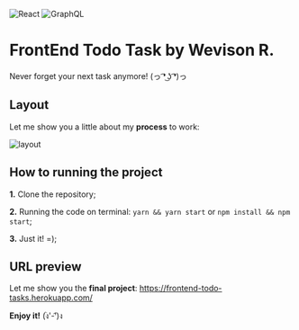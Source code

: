![React](https://www.svgrepo.com/show/354259/react.svg=200x200)
![GraphQL](https://bognarjunior.files.wordpress.com/2019/08/logo.png?w=400=200x200)

# FrontEnd Todo Task by Wevison R.
Never forget your next task anymore! (っ ͡❛ ͜ʖ ͡❛)っ

## Layout
Let me show you a little about my __process__ to work:

![layout](https://www.imagemhost.com.br/images/2022/03/31/layout.jpg)

## How to running the project
__1.__ Clone the repository;  

__2.__ Running the code on terminal: `yarn && yarn start` or `npm install && npm start`;  

__3.__ Just it! =);  

## URL preview
Let me show you the **final project**: https://frontend-todo-tasks.herokuapp.com/

__Enjoy it!__ (ง︡'-'︠)ง
